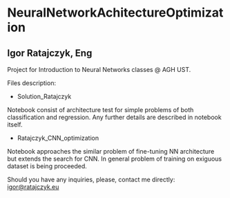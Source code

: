 # NeuralNetworkAchitectureOptimization

## Igor Ratajczyk, Eng

Project for Introduction to Neural Networks classes @ AGH UST.

Files description:

- Solution_Ratajczyk

Notebook consist of architecture test for simple problems of both classification and regression.
Any further details are described in notebook itself.

- Ratajczyk_CNN_optimization

Notebook approaches the similar problem of fine-tuning NN architecture but extends the search for CNN. 
In general problem of training on exiguous dataset is being proceeded.

Should you have any inquiries, please, contact me directly: igor@ratajczyk.eu

